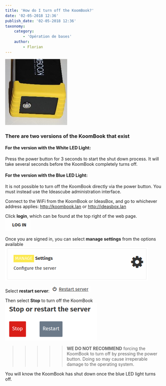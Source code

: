 ```yaml
---
title: 'How do I turn off the KoomBook?'
date: '02-05-2018 12:36'
publish_date: '02-05-2018 12:36'
taxonomy:
    category:
        - 'Opération de bases'
    author:
        - Florian
---
```


![](IMG_3447.JPG)

### There are two versions of the KoomBook that exist

#### For the version with the White LED Light:

Press the power button for 3 seconds to start the shut down process.  It will take several seconds before the KoomBook completely turns off. 

#### For the version with the Blue LED Light:
It is not possible to turn off the KoomBook directly via the power button.  You must instead use the Ideascube administration interface.

Connect to the WiFi from the KoomBook or IdeasBox, and go to whichever address applies: http://koombook.lan or http://ideasbox.lan

Click **login**, which can be found at the top right of the web page.
![](Capture%20du%202018-01-08%2018-20-26.png)

Once you are signed in, you can select **manage settings** from the options available
![](Capture%20du%202018-01-08%2018-22-03.png)

Select **restart server**: 
![](Capture%20du%202018-01-08%2018-22-56.png)

Then select **Stop** to turn off the KoomBook
![](Capture%20du%202018-01-08%2018-23-12.png)

>>>>>**WE DO NOT RECOMMEND** forcing the KoomBook to turn off by pressing the power button.  Doing so may cause irreperable damage to the operating system.  

You will know the KoomBook has shut down once the blue LED light turns off.
